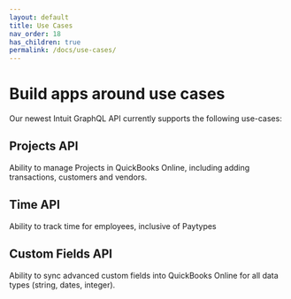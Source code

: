 ```yaml
---
layout: default
title: Use Cases
nav_order: 18
has_children: true
permalink: /docs/use-cases/
---
```


# Build apps around use cases

Our newest Intuit GraphQL API currently supports the following use-cases:

## Projects API

Ability to manage Projects in QuickBooks Online, including adding transactions, customers and vendors.

## Time API

Ability to track time for employees, inclusive of Paytypes


## Custom Fields API

Ability to sync advanced custom fields into QuickBooks Online for all data types (string, dates, integer).
